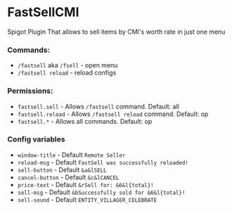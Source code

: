 # FastSellCMI
Spigot Plugin That allows to sell items by CMI's worth rate in just one menu

### Commands:
* `/fastsell` aka `/fsell` - open menu
* `/fastsell reload` - reload configs

### Permissions:
* `fastsell.sell` - Allows `/fastsell` command. Default: all
* `fastsell.reload` - Allows `/fastsell reload` command. Default: op
* `fastsell.*` - Allows all commands. Default: op

### Config variables
* `window-title` - Default `Remote Seller`
* `reload-msg` - Default `FastSell was successfully reloaded!`
* `sell-button` - Default `&a&lSELL`
* `cancel-button` - Default `&c&lCANCEL`
* `price-text` - Default `&rSell for: &6&l{total}!`
* `sell-msg` - Default `&bSuccessfully sold for &6&l{total}!`
* `sell-sound` - Default `ENTITY_VILLAGER_CELEBRATE`
